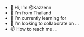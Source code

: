 - 👋 Hi, I’m @Kazzenn
- 👀 I'm from Thailand
- 🌱 I’m currently learning for 
- 💞️ I’m looking to collaborate on ...
- 📫 How to reach me ...

<!---
Kazzenn/Kazzenn is a ✨ special ✨ repository because its `README.md` (this file) appears on your GitHub profile.
You can click the Preview link to take a look at your changes.
--->
